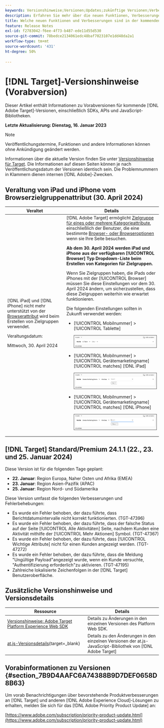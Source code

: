 ```yaml
---
keywords: Versionshinweise;Versionen;Updates;zukünftige Versionen;Verbesserungen;neue Funktionen;Fehlerbehebungen;Updates;Vorabversion
description: Erfahren Sie mehr über die neuen Funktionen, Verbesserungen und Fehlerbehebungen in der kommenden Version von [!DNL Adobe Target] sowie in den zugehörigen SDKs, APIs und JavaScript-Bibliotheken.
title: Welche neuen Funktionen und Verbesserungen sind in der kommenden  [!DNL Target] -Version enthalten?
feature: Release Notes
exl-id: f2783042-f6ee-4f73-b487-ede11d55d530
source-git-commit: 78bedce2134061edc48baf7023107e1dd48da2a1
workflow-type: tm+mt
source-wordcount: '431'
ht-degree: 50%

---
```


# [!DNL Target]-Versionshinweise (Vorabversion)

Dieser Artikel enthält Informationen zu Vorabversionen für kommende [!DNL Adobe Target]-Versionen, einschließlich SDKs, APIs und JavaScript-Bibliotheken.

**Letzte Aktualisierung: Dienstag, 16. Januar 2023**

>[!NOTE]
>
>Veröffentlichungstermine, Funktionen und andere Informationen können ohne Ankündigung geändert werden.
>
>Informationen über die aktuelle Version finden Sie unter [Versionshinweise für Target](release-notes.md). Die Informationen auf diesen Seiten können je nach Veröffentlichungsdatum der Versionen identisch sein. Die Problemnummern in Klammern dienen internen [!DNL Adobe]-Zwecken.

## Veraltung von iPad und iPhone vom Browserzielgruppenattribut (30. April 2024)

| Veraltet | Details |
|--- |--- |
| [!DNL iPad] und [!DNL iPhone] nicht mehr unterstützt von der [Browserattribut](/help/main/c-target/c-audiences/c-target-rules/browser.md) wird beim Erstellen von Zielgruppen verwendet.<p>Veraltungsdatum:<P>Mittwoch, 30. April 2024 | [!DNL Adobe Target] ermöglicht [Zielgruppe für eines oder mehrere Kategorieattribute](/help/main/c-target/c-audiences/c-target-rules/target-rules.md), einschließlich der Benutzer, die eine bestimmte [Browser- oder Browseroptionen](/help/main/c-target/c-audiences/c-target-rules/browser.md) wenn sie Ihre Seite besuchen.<P><B>Ab dem 30. April 2024 werden iPad und iPhone aus der verfügbaren [!UICONTROL Browser] Typ Dropdown-Liste beim Erstellen von Kategorien für Zielgruppen.</b><P>Wenn Sie Zielgruppen haben, die iPads oder iPhones mit der [!UICONTROL Browser] müssen Sie diese Einstellungen vor dem 30. April 2024 ändern, um sicherzustellen, dass diese Zielgruppen weiterhin wie erwartet funktionieren.<P>Die folgenden Einstellungen sollten in Zukunft verwendet werden:<ul><li>[!UICONTROL Mobilnummer] > [!UICONTROL Tablette]<P>![Tablet](/help/main/r-release-notes/assets/is-tablet.png)</li><li>[!UICONTROL Mobilnummer] > [!UICONTROL Gerätemarketingname] [!UICONTROL matches] [!DNL iPad]<P>![iPad](/help/main/r-release-notes/assets/ipad.png)</li><li>[!UICONTROL Mobilnummer] > [!UICONTROL Gerätemarketingname] [!UICONTROL matches] [!DNL iPhone]<p>![iPhone](/help/main/r-release-notes/assets/iphone.png)</li></ul> |

## [!DNL Target] Standard/Premium 24.1.1 (22., 23. und 25. Januar 2024)

Diese Version ist für die folgenden Tage geplant:

* **22. Januar**: Region Europa, Naher Osten und Afrika (EMEA)
* **23. Januar**: Region Asien-Pazifik (APAC)
* **25. Januar**: Region Nord- und Südamerika

Diese Version umfasst die folgenden Verbesserungen und Fehlerbehebungen:

* Es wurde ein Fehler behoben, der dazu führte, dass Berichtdatumsintervalle nicht korrekt funktionierten. (TGT-47396)
* Es wurde ein Fehler behoben, der dazu führte, dass der falsche Status auf der Seite [!UICONTROL Alle Aktivitäten] Seite, nachdem Kunden eine Aktivität mithilfe der [!UICONTROL Mehr Aktionen] Symbol. (TGT-47367)
* Es wurde ein Fehler behoben, der dazu führte, dass [!UICONTROL Wichtige Attribute] nicht für einen Kunden angezeigt werden. (TGT-47272)
* Es wurde ein Fehler behoben, der dazu führte, dass die Meldung &quot;Ungültige Payload&quot;angezeigt wurde, wenn ein Kunde versuchte, &quot;Authentifizierung erforderlich&quot;zu aktivieren. (TGT-47195)
* Zahlreiche lokalisierte Zeichenfolgen in der [!DNL Target] Benutzeroberfläche.

## Zusätzliche Versionshinweise und Versionsdetails

| Ressource | Details |
|--- |--- |
| [Versionshinweise: Adobe Target Platform Experience Web SDK](https://experienceleague.adobe.com/docs/experience-platform/edge/release-notes.html?lang=de) | Details zu Änderungen in den einzelnen Versionen des Platform Web SDK. |
| [at.js-Versionsdetails](https://experienceleague.corp.adobe.com/de/docs/target-dev/developer/client-side/at-js-implementation/target-atjs-versions.html){target=_blank} | Details zu den Änderungen in den einzelnen Versionen der at.js-JavaScript-Bibliothek von [!DNL Adobe Target] |

## Vorabinformationen zu Versionen {#section_7B9D4AAFC6A74388B9D7DEF0658D8B63}

Um vorab Benachrichtigungen über bevorstehende Produktverbesserungen an [!DNL Target] und anderen [!DNL Adobe Experience Cloud]-Lösungen zu erhalten, melden Sie sich für das [!DNL Adobe Priority Product Update] an:

[https://www.adobe.com/subscription/priority-product-update.html](https://www.adobe.com/subscription/priority-product-update.html)
